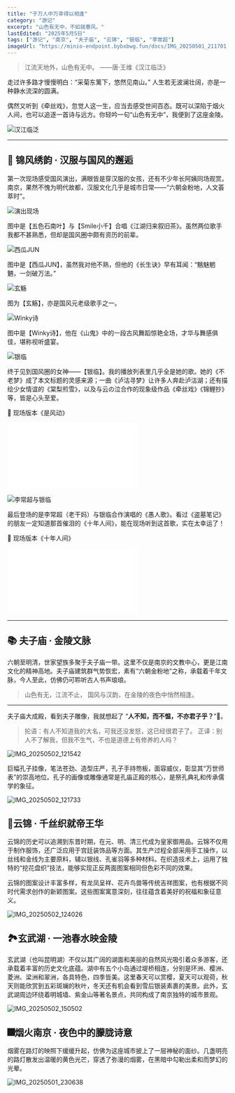 ```yaml
---
title: "于万人中万幸得以相逢"
category: "游记"
excerpt: "山色有无中，不如就春风。"
lastEdited: "2025年5月5日"
tags: ["游记", "南京", "夫子庙", "云锦", "银临", "李常超"]
imageUrl: "https://minio-endpoint.bybxbwg.fun/docs/IMG_20250501_211701.jpg"
---
```



> 江流天地外，山色有无中。
> ——唐·王维《汉江临泛》

走过许多路才慢慢明白：“采菊东篱下，悠然见南山。”
人生若无波澜壮阔，亦是一种静水流深的圆满。

偶然又听到《牵丝戏》，忽觉人这一生，应当去感受世间百态。既可以深陷于烟火人间，也可以追逐一首诗与远方。你轻吟一句“山色有无中”，我便到了这座金陵。

![汉江临泛](https://minio-endpoint.bybxbwg.fun/docs/IMG_20250501_192126.jpg)

---

## 🌸 锦风绣韵 · 汉服与国风的邂逅

第一次现场感受国风演出，满眼皆是穿汉服的女孩，还有不少年长阿姨同场观赏。南京，果然不愧为明代故都，汉服文化几乎是城市日常——“六朝金粉地，人文荟萃时”。

![演出现场](https://minio-endpoint.bybxbwg.fun/docs/IMG_20250501_194556.jpg)

图中是【五色石南叶】与【Smile小千】合唱《江湖归来叙旧茶》。虽然两位歌手我都不甚熟悉，但却是国风圈中颇有资历的前辈。

![西瓜JUN](https://minio-endpoint.bybxbwg.fun/docs/IMG_20250501_202909.jpg)

图中是【西瓜JUN】，虽然我对他不熟，但他的《长生诀》早有耳闻：“魑魅魍魉，一剑破万法。”

![玄觞](https://minio-endpoint.bybxbwg.fun/docs/IMG_20250501_201918.jpg)

图为【玄觞】，亦是国风元老级歌手之一。

![Winky诗](https://minio-endpoint.bybxbwg.fun/docs/IMG_20250501_205007.jpg)

图中是【Winky诗】，他在《山鬼》中的一段古风舞蹈惊艳全场，才华与舞感俱佳，堪称视听盛宴。

![银临](https://minio-endpoint.bybxbwg.fun/docs/IMG_20250501_211701.jpg)

终于见到国风圈的女神——【银临】。我的播放列表里几乎全是她的歌。她的《不老梦》成了本文标题的灵感来源；一曲《泸沽寻梦》让许多人奔赴泸沽湖；还有描绘少女情谊的《棠梨煎雪》，以及与云の泣合作的现象级作品《牵丝戏》《锦鲤抄》等，皆是心头至爱。

🎵 现场版本《是风动》

<iframe src="//player.bilibili.com/player.html?isOutside=true&aid=114433279985852&bvid=BV1WMGzzeEZJ&cid=29740828292&p=1&autoplay=0" scrolling="no" border="0" frameborder="no" framespacing="0" allowfullscreen="true"></iframe>

![李常超与银临](https://minio-endpoint.bybxbwg.fun/docs/IMG_20250501_214059.jpg)

最后登场的是李常超（老干妈）与银临合作演唱的《愚人歌》。看过《盗墓笔记》的朋友一定知道那首催泪的《十年人间》，能在现场听到这首歌，实在太幸运了！

🎵 现场版本《十年人间》

<iframe src="//player.bilibili.com/player.html?isOutside=true&aid=114433279985852&bvid=BV1WMGzzeEZJ&cid=29740828292&p=1&autoplay=0" scrolling="no" border="0" frameborder="no" framespacing="0" allowfullscreen="true"></iframe>

---

## 📚 夫子庙 · 金陵文脉

六朝至明清，世家望族多聚于夫子庙一带。这里不仅是南京的文教中心，更是江南文化的精神高地。夫子庙建筑群气势恢宏，素有“六朝金粉地”之称，承载着千年文脉，今人至此，仿佛仍可聆听古人书声琅琅。


> 山色有无，江流不止，
> 国风与汉韵，在金陵的夜色中悄然相逢。

---

夫子庙大成殿，看到夫子雕像，我就想起了 “**人不知，而不愠，不亦君子乎？**”🤣。

>抡语：有人不知道我的大名，可我还没发怒，这已经很君子了。
>正译：别人不了解我，但我不生气，不也是道德上有修养的人吗？


![IMG_20250502_121542](https://minio-endpoint.bybxbwg.fun/docs/IMG_20250502_121542.jpg)

巨幅孔子挂像，笔法苍劲、造型庄严，孔子手持笏板，面容威仪，彰显其“万世师表”的崇高地位。孔子的画像或雕像通常是孔庙正殿的核心，是祭孔典礼和传承儒学的象征。

![IMG_20250502_121733](https://minio-endpoint.bybxbwg.fun/docs/IMG_20250502_121733.jpg)

## 🧵云锦 · 千丝织就帝王华

云锦的历史可以追溯到东晋时期，在元、明、清三代成为皇家御用品。云锦不仅用于制作服饰，还广泛应用于宫廷装饰品等方面。其生产过程全部采用手工操作，以丝线和金线为主要原料，辅以银线、孔雀羽等多种材料。在织造技术上，运用了独特的“挖花盘织”技法，能够实现正反两面图案相同但色彩不同的效果。

云锦的图案设计丰富多样，有龙凤呈祥、花卉鸟兽等传统吉祥图案，也有根据不同时代需求创作的新颖图案。这些图案寓意深刻，往往蕴含着美好的祝福和象征意义。

![IMG_20250502_124026](https://minio-endpoint.bybxbwg.fun/docs/IMG_20250502_124026.jpg)

## 🏞️玄武湖 · 一池春水映金陵

玄武湖（也叫昆明湖）不仅以其广阔的湖面和美丽的自然风光吸引着众多游客，还承载着丰富的历史文化底蕴。湖中有五个小岛通过堤桥相连，分别是环洲、樱洲、菱洲、梁洲和翠洲，各具特色，四季皆美。这里春天可以赏樱，夏天可以观荷，秋天则能欣赏到五彩斑斓的秋叶，冬天还有机会看到雪后银装素裹的美景。此外，玄武湖周边环绕着明城墙、紫金山等著名景点，共同构成了南京独特的城市景观。

![IMG_20250502_150502](https://minio-endpoint.bybxbwg.fun/docs/IMG_20250502_150502.jpg)



## 🎆烟火南京 · 夜色中的朦胧诗意

烟雾在路灯的映照下缓缓升起，仿佛为这座城市披上了一层神秘的面纱。几盏明亮的路灯散发出温暖的黄色光芒，穿透了弥漫的烟雾，在黑暗中勾勒出柔和而梦幻的光晕。

![IMG_20250501_230638](https://minio-endpoint.bybxbwg.fun/docs/IMG_20250501_230638.jpg)
